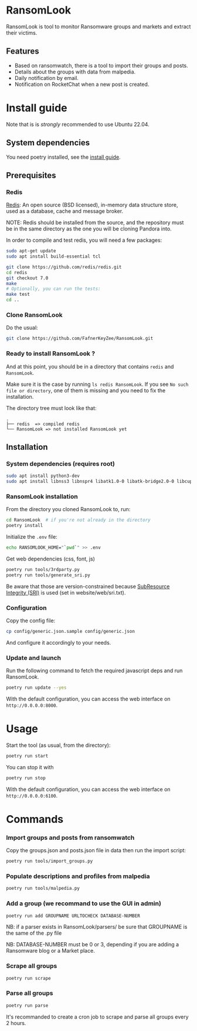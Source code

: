 # RansomLook

RansomLook is tool to monitor Ransomware groups and markets and extract their victims.

## Features

- Based on ransomwatch, there is a tool to import their groups and posts.
- Details about the groups with data from malpedia.
- Daily notification by email.
- Notification on RocketChat when a new post  is created.

# Install guide

Note that is is *strongly* recommended to use Ubuntu 22.04.

## System dependencies

You need poetry installed, see the [install guide](https://python-poetry.org/docs/).

## Prerequisites

### Redis

[Redis](https://redis.io/): An open source (BSD licensed), in-memory data structure store, used as a database, cache and message broker.

NOTE: Redis should be installed from the source, and the repository must be in the same directory as the one you will be cloning Pandora into.

In order to compile and test redis, you will need a few packages:

```bash
sudo apt-get update
sudo apt install build-essential tcl
```

```bash
git clone https://github.com/redis/redis.git
cd redis
git checkout 7.0
make
# Optionally, you can run the tests:
make test
cd ..
```

### Clone RansomLook

Do the usual:

```bash
git clone https://github.com/FafnerKeyZee/RansomLook.git
```

### Ready to install RansomLook ?

And at this point, you should be in a directory that contains `redis` and `RansomLook`.

Make sure it is the case by running `ls redis RansomLook`. If you see `No such file or directory`,
one of them is missing and you need to fix the installation.

The directory tree must look like that:

```
.
├── redis  => compiled redis
└── RansomLook => not installed RansomLook yet
```

## Installation

### System dependencies (requires root)

```bash
sudo apt install python3-dev
sudo apt install libnss3 libnspr4 libatk1.0-0 libatk-bridge2.0-0 libcups2 libxkbcommon0 libxdamage1 libgbm1 libpango-1.0-0 libcairo2 libatspi2.0-0 libxcomposite1 libxfixes3 libxrandr2 tor libasound2 libwayland-client0 
```

### RansomLook installation

From the directory you cloned RansomLook to, run:

```bash
cd RansomLook  # if you're not already in the directory
poetry install
```

Initialize the `.env` file:

```bash
echo RANSOMLOOK_HOME="`pwd`" >> .env
```

Get web dependencies (css, font, js)
```bash
poetry run tools/3rdparty.py
poetry run tools/generate_sri.py
```
Be aware that those are version-constrained because [SubResource Integrity (SRI)](https://developer.mozilla.org/en-US/docs/Web/Security/Subresource_Integrity) is used (set in website/web/sri.txt).

### Configuration

Copy the config file:

```bash
cp config/generic.json.sample config/generic.json
```

And configure it accordingly to your needs.

### Update and launch

Run the following command to fetch the required javascript deps and run RansomLook.

```bash
poetry run update --yes
```

With the default configuration, you can access the web interface on `http://0.0.0.0:8000`.

# Usage

Start the tool (as usual, from the directory):

```bash
poetry run start
```

You can stop it with

```bash
poetry run stop
```

With the default configuration, you can access the web interface on `http://0.0.0.0:6100`.

# Commands

### Import groups and posts from ransomwatch

Copy the groups.json and posts.json file in data then run the import script:

```bash
poetry run tools/import_groups.py
```

### Populate descriptions and profiles from malpedia

```bash
poetry run tools/malpedia.py
```

### Add a group (we recommand to use the GUI in admin)

```bash
poetry run add GROUPNAME URLTOCHECK DATABASE-NUMBER
```

NB: if a parser exists in RansomLook/parsers/ be sure that GROUPNAME is the same of the .py file

NB: DATABASE-NUMBER must be 0 or 3, depending if you are adding a Ransomware blog or a Market place.

### Scrape all groups

```bash
poetry run scrape
```

### Parse all groups

```bash
poetry run parse
```

It's recommanded to create a cron job to scrape and parse all groups every 2 hours.
